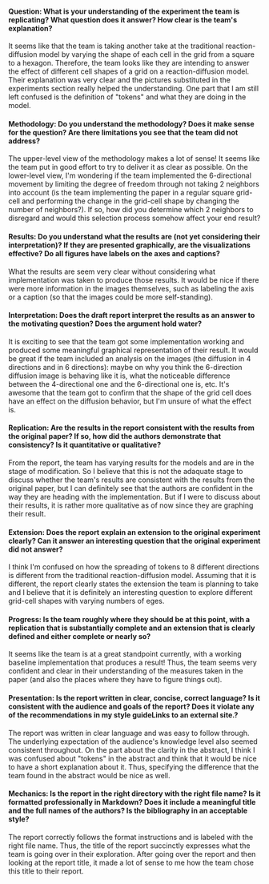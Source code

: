 #### Question:  What is your understanding of the experiment the team is replicating?  What question does it answer?  How clear is the team's explanation?
It seems like that the team is taking another take at the traditional reaction-diffusion model by varying the shape of each cell in the grid from a square to a hexagon.
Therefore, the team looks like they are intending to answer the effect of different cell shapes of a grid on a reaction-diffusion model. Their explanation was very clear and the pictures substituted in the experiments section really helped the understanding. One part that I am still left confused is the definition of "tokens" and what they are doing in the model.

#### Methodology: Do you understand the methodology?  Does it make sense for the question?  Are there limitations you see that the team did not address?
The upper-level view of the methodology makes a lot of sense! It seems like the team put in good effort to try to deliver it as clear as possible. On the lower-level view, I'm wondering if the team implemented the 6-directional movement by limiting the degree of freedom through not taking 2 neighbors into account (is the team implementing the paper in a regular square grid-cell and performing the change in the grid-cell shape by changing the number of neighbors?). If so, how did you determine which 2 neighbors to disregard and would this selection process somehow affect your end result?

#### Results: Do you understand what the results are (not yet considering their interpretation)?  If they are presented graphically, are the visualizations effective?  Do all figures have labels on the axes and captions?
What the results are seem very clear without considering what implementation was taken to produce those results. It would be nice if there were more information in the images themselves, such as labeling the axis or a caption (so that the images could be more self-standing). 

#### Interpretation: Does the draft report interpret the results as an answer to the motivating question?  Does the argument hold water?
It is exciting to see that the team got some implementation working and produced some meaningful graphical representation of their result. It would be great if the team included an analysis on the images (the diffusion in 4 directions and in 6 directions): maybe on why you think the 6-direction diffusion image is behaving like it is, what the noticeable difference between the 4-directional one and the 6-directional one is, etc. It's awesome that the team got to confirm that the shape of the grid cell does have an effect on the diffusion behavior, but I'm unsure of what the effect is. 

#### Replication: Are the results in the report consistent with the results from the original paper?  If so, how did the authors demonstrate that consistency?  Is it quantitative or qualitative?
From the report, the team has varying results for the models and are in the stage of modification. So I believe that this is not the adaquate stage to discuss whether the team's results are consistent with the results from the original paper, but I can definitely see that the authors are confident in the way they are heading with the implementation. But if I were to discuss about their results, it is rather more qualitative as of now since they are graphing their result.


#### Extension: Does the report explain an extension to the original experiment clearly?  Can it answer an interesting question that the original experiment did not answer?
I think I'm confused on how the spreading of tokens to 8 different directions is different from the traditional reaction-diffusion model. Assuming that it is different, the report clearly states the extension the team is planning to take and I believe that it is definitely an interesting question to explore different grid-cell shapes with varying numbers of eges.

#### Progress: Is the team roughly where they should be at this point, with a replication that is substantially complete and an extension that is clearly defined and either complete or nearly so?
It seems like the team is at a great standpoint currently, with a working baseline implementation that produces a result! Thus, the team seems very confident and clear in their understanding of the  measures taken in the paper (and also the places where they have to figure things out).

#### Presentation: Is the report written in clear, concise, correct language?  Is it consistent with the audience and goals of the report?  Does it violate any of the recommendations in my style guideLinks to an external site.?
The report was written in clear language and was easy to follow through. The underlying expectation of the audience's knowledge level also seemed consistent throughout. On the part about the clarity in the abstract, I think I was confused about "tokens" in the abstract and think that it would be nice to have a short explanation about it. Thus, specifying the difference that the team found in the abstract would be nice as well.

#### Mechanics: Is the report in the right directory with the right file name?  Is it formatted professionally in Markdown?  Does it include a meaningful title and the full names of the authors?  Is the bibliography in an acceptable style? 
The report correctly follows the format instructions and is labeled with the right file name. Thus, the title of the report succinctly expresses what the team is going over in their exploration. After going over the report and then looking at the report title, it made a lot of sense to me how the team chose this title to their report.
